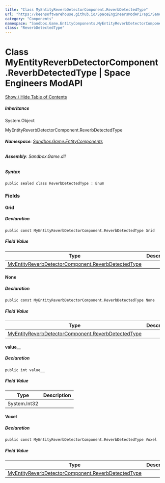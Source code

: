 ```yaml
---
title: "Class MyEntityReverbDetectorComponent.ReverbDetectedType"
url: "https://keensoftwarehouse.github.io/SpaceEngineersModAPI/api/Sandbox.Game.EntityComponents.MyEntityReverbDetectorComponent.ReverbDetectedType.html"
category: "Components"
namespace: "Sandbox.Game.EntityComponents.MyEntityReverbDetectorComponent"
class: "ReverbDetectedType"
---
```


# Class MyEntityReverbDetectorComponent.ReverbDetectedType | Space Engineers ModAPI

[Show / Hide Table of Contents](#sidetoggle)

##### Inheritance

System.Object

MyEntityReverbDetectorComponent.ReverbDetectedType

###### **Namespace**: [Sandbox.Game.EntityComponents](https://keensoftwarehouse.github.io/SpaceEngineersModAPI/api/Sandbox.Game.EntityComponents.html)

###### **Assembly**: Sandbox.Game.dll

##### Syntax

```
public sealed class ReverbDetectedType : Enum
```

### Fields

#### Grid

##### Declaration

```
public const MyEntityReverbDetectorComponent.ReverbDetectedType Grid
```

##### Field Value

| Type | Description |
| --- | --- |
| [MyEntityReverbDetectorComponent.ReverbDetectedType](https://keensoftwarehouse.github.io/SpaceEngineersModAPI/api/Sandbox.Game.EntityComponents.MyEntityReverbDetectorComponent.ReverbDetectedType.html) |     |

#### None

##### Declaration

```
public const MyEntityReverbDetectorComponent.ReverbDetectedType None
```

##### Field Value

| Type | Description |
| --- | --- |
| [MyEntityReverbDetectorComponent.ReverbDetectedType](https://keensoftwarehouse.github.io/SpaceEngineersModAPI/api/Sandbox.Game.EntityComponents.MyEntityReverbDetectorComponent.ReverbDetectedType.html) |     |

#### value\_\_

##### Declaration

```
public int value__
```

##### Field Value

| Type | Description |
| --- | --- |
| System.Int32 |     |

#### Voxel

##### Declaration

```
public const MyEntityReverbDetectorComponent.ReverbDetectedType Voxel
```

##### Field Value

| Type | Description |
| --- | --- |
| [MyEntityReverbDetectorComponent.ReverbDetectedType](https://keensoftwarehouse.github.io/SpaceEngineersModAPI/api/Sandbox.Game.EntityComponents.MyEntityReverbDetectorComponent.ReverbDetectedType.html) |     |